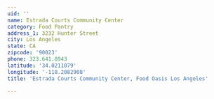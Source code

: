 ```yaml
---
uid: ''
name: Estrada Courts Community Center
category: Food Pantry
address_1: 3232 Hunter Street
city: Los Angeles
state: CA
zipcode: '90023'
phone: 323.641.8943
latitude: '34.0211079'
longitude: '-118.2082908'
title: 'Estrada Courts Community Center, Food Oasis Los Angeles'

---
```

